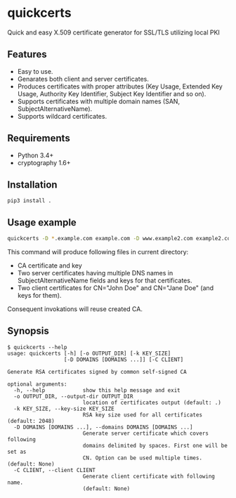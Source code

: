 # quickcerts

Quick and easy X.509 certificate generator for SSL/TLS utilizing local PKI

## Features

* Easy to use.
* Genarates both client and server certificates.
* Produces certificates with proper attributes (Key Usage, Extended Key Usage, Authority Key Identifier, Subject Key Identifier and so on).
* Supports certificates with multiple domain names (SAN, SubjectAlternativeName).
* Supports wildcard certificates.

## Requirements

* Python 3.4+
* cryptography 1.6+

## Installation

```
pip3 install .
```

## Usage example

```bash
quickcerts -D *.example.com example.com -D www.example2.com example2.com mx.example2.com -C "John Doe" -C "Jane Doe"
```

This command will produce following files in current directory:
* CA certificate and key
* Two server certificates having multiple DNS names in SubjectAlternativeName fields and keys for that certificates.
* Two client certificates for CN="John Doe" and CN="Jane Doe" (and keys for them).

Consequent invokations will reuse created CA.

## Synopsis

```
$ quickcerts --help
usage: quickcerts [-h] [-o OUTPUT_DIR] [-k KEY_SIZE]
                  [-D DOMAINS [DOMAINS ...]] [-C CLIENT]

Generate RSA certificates signed by common self-signed CA

optional arguments:
  -h, --help            show this help message and exit
  -o OUTPUT_DIR, --output-dir OUTPUT_DIR
                        location of certificates output (default: .)
  -k KEY_SIZE, --key-size KEY_SIZE
                        RSA key size used for all certificates (default: 2048)
  -D DOMAINS [DOMAINS ...], --domains DOMAINS [DOMAINS ...]
                        Generate server certificate which covers following
                        domains delimited by spaces. First one will be set as
                        CN. Option can be used multiple times. (default: None)
  -C CLIENT, --client CLIENT
                        Generate client certificate with following name.
                        (default: None)
```
